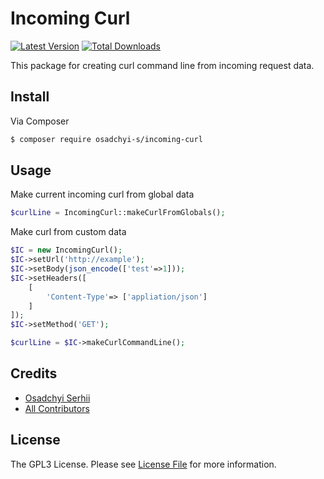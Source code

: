 # Incoming Curl

[![Latest Version](https://img.shields.io/github/release/thephpleague/skeleton.svg?style=flat-square)](https://github.com/osadchyi-s/incoming-curl/releases)
[![Total Downloads](https://img.shields.io/packagist/dt/league/skeleton.svg?style=flat-square)](https://packagist.org/packages/osadchyi-s/incoming-curl)

This package for creating curl command line from incoming request data.

## Install

Via Composer

``` bash
$ composer require osadchyi-s/incoming-curl
```

## Usage

Make current incoming curl from global data
``` php
$curlLine = IncomingCurl::makeCurlFromGlobals();
```

Make curl from custom data
``` php
$IC = new IncomingCurl();
$IC->setUrl('http://example');
$IC->setBody(json_encode(['test'=>1]));
$IC->setHeaders([
    [
        'Content-Type'=> ['appliation/json']
    ]
]);
$IC->setMethod('GET');

$curlLine = $IC->makeCurlCommandLine();
```

## Credits

- [Osadchyi Serhii](https://github.com/osadchyi-s)
- [All Contributors](https://github.com/osadchyi-s/incoming-curl/contributors)

## License

The GPL3 License. Please see [License File](LICENSE.md) for more information.

